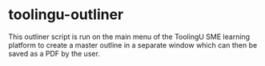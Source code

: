 # toolingu-outliner
This outliner script is run on the main menu of the ToolingU SME learning platform to create a master outline in a separate window which can then be saved as a PDF by the user.
